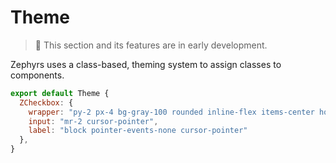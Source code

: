 # Theme

> 🚨 This section and its features are in early development.

Zephyrs uses a class-based, theming system to assign classes to components.

```js
export default Theme {
  ZCheckbox: {
    wrapper: "py-2 px-4 bg-gray-100 rounded inline-flex items-center hover:bg-gray-200 cursor-pointer",
    input: "mr-2 cursor-pointer",
    label: "block pointer-events-none cursor-pointer"
  },
}
```
